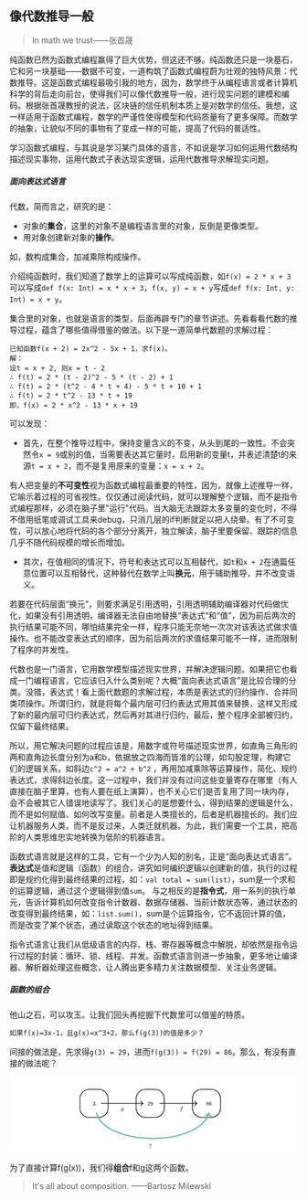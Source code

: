 ## 像代数推导一般
> In math we trust——张首晟

纯函数已然为函数式编程赢得了巨大优势，但这还不够。纯函数还只是一块基石，它和另一块基础——数据不可变，一道构筑了函数式编程蔚为壮观的独特风景：代数推导。这是函数式编程最吸引我的地方，因为，数学终于从编程语言或者计算机科学的背后走向前台，使得我们可以像代数推导一般，进行现实问题的建模和编码。根据张首晟教授的说法，区块链的信任机制本质上是对数学的信任。我想，这一样适用于函数式编程，数学的严谨性使得模型和代码质量有了更多保障。而数学的抽象，让貌似不同的事物有了变成一样的可能，提高了代码的普适性。

学习函数式编程，与其说是学习某门具体的语言，不如说是学习如何运用代数结构描述现实事物，运用代数式子表达现实逻辑，运用代数推导求解现实问题。

##### 面向表达式语言
代数，简而言之，研究的是：
* 对象的**集合**，这里的对象不是编程语言里的对象，反倒是更像类型。
* 用对象创建新对象的**操作**。

如，数构成集合，加减乘除构成操作。

介绍纯函数时，我们知道了数学上的运算可以写成纯函数，如`f(x) = 2 * x + 3`可以写成`def f(x: Int) = x * x + 3`，`f(x, y) = x + y`写成`def f(x: Int, y: Int) = x + y`。

集合里的对象，也就是语言的类型，后面再辟专门的章节讲述。先看看看代数的推导过程，蕴含了哪些值得借鉴的做法。以下是一道简单代数题的求解过程：
```
已知函数f(x + 2) = 2x^2 - 5x + 1，求f(x)。
解：
设t = x + 2, 则x = t - 2
∴ f(t) = 2 * (t - 2)^2 - 5 * (t - 2) + 1
∴ f(t) = 2 * (t^2 - 4 * t + 4) - 5 * t + 10 + 1
∴ f(t) = 2 * t^2 - 13 * t + 19
即，f(x) = 2 * x^2 - 13 * x + 19
```

可以发现：
* 首先，在整个推导过程中，保持变量含义的不变，从头到尾的一致性。不会突然令`x = 9`或别的值，当需要表达其它量时，启用新的变量t，并表述清楚t的来源`t = x + 2`，而不是复用原来的变量：`x = x + 2`。

有人把变量的**不可变性**视为函数式编程最重要的特性，因为，就像上述推导一样，它喻示着过程的可省视性。仅仅通过阅读代码，就可以理解整个逻辑，而不是指令式编程那样，必须在脑子里"运行"代码。当大脑无法跟踪太多变量的变化时，不得不借用纸笔或调试工具来debug，只消几层的if判断就足以把人绕晕。有了不可变性，可以放心地将代码的各个部分分离开，独立解读，脑子里要保留、跟踪的信息几乎不随代码规模的增长而增加。

* 其次，在值相同的情况下，符号和表达式可以互相替代，如`t`和`x + 2`在通篇任意位置可以互相替代，这种替代在数学上叫**换元**，用于辅助推导，并不改变语义。

若要在代码层面“换元”，则要求满足引用透明，引用透明辅助编译器对代码做优化，如果没有引用透明，编译器无法自由地替换“表达式“和“值”，因为前后两次的执行结果可能不同，哪怕结果完全一样，程序只能无奈地一次次对该表达式做求值操作。也不能改变表达式的顺序，因为前后两次的求值结果可能不一样，进而限制了程序的并发性。

代数也是一门语言，它用数学模型描述现实世界，并解决逻辑问题。如果把它也看成一门编程语言，它应该归入什么类别呢？大概“面向表达式语言”是比较合理的分类。没错，表达式！看上面代数题的求解过程，本质是表达式的归约操作、合并同类项操作。所谓归约，就是将每个最内层可归约表达式用其值来替换，这样又形成了新的最内层可归约表达式，然后再对其进行归约，最后，整个程序全部被归约，仅留下最终结果。

所以，用它解决问题的过程应该是，用数字或符号描述现实世界，如直角三角形的两和直角边长度分别为a和b，依据放之四海而皆准的公理，如勾股定理，构建它们的逻辑关系，如斜边`c^2 = a^2 + b^2`
，再用加减乘除等运算操作，简化、规约表达式，求得斜边长度。这一过程中，我们并没有过问这些变量寄存在哪里（有人直接在脑子里算，也有人要在纸上演算），也不关心它们是否复用了同一块内存，会不会被其它人错误地读写了。我们关心的是想要什么，得到结果的逻辑是什么，而不是如何赋值、如何改写变量。前者是人类擅长的，后者是机器擅长的。我们应让机器服务人类，而不是反过来，人类迁就机器。为此，我们需要一个工具，把高阶的人类思维忠实地转换为低阶的机器语言。 

函数式语言就是这样的工具，它有一个少为人知的别名，正是“面向表达式语言”。**表达式**是值和逻辑（函数）的组合，讲究如何编织逻辑以创建新的值，执行的过程即是规约化得到最终结果的过程，如：`val total = sum(list)`，sum是一个求和的运算逻辑，通过这个逻辑得到值`sum`。 与之相反的是**指令式**，用一系列的执行单元，告诉计算机如何改变指令计数器、数据存储器、当前计数状态等，通过状态的改变得到最终结果，如：`list.sum()`，sum是个运算指令，它不返回计算的值，而是改变了某个状态，通过读取这个状态的地址得到结果。

指令式语言让我们从低级语言的内存、栈、寄存器等概念中解脱，却依然是指令运行过程的封装：循环、锁、线程、并发。函数式语言则进一步抽象，更多地让编译器、解析器处理这些概念，让人腾出更多精力关注数据模型、关注业务逻辑。

##### 函数的组合
他山之石，可以攻玉。让我们回头再挖掘下代数里可以借鉴的特质。
```markdown
如果f(x)=3x-1，且g(x)=x^3+2，那么f(g(3))的值是多少？
```
间接的做法是，先求得`g(3) = 29`，进而`f(g(3)) = f(29) = 86`。那么，有没有直接的做法呢？

![compose](../imgs/compose_func.png)

为了直接计算f(g(x))，我们得**组合**f和g这两个函数。
> It's all about composition. ——Bartosz Milewski


